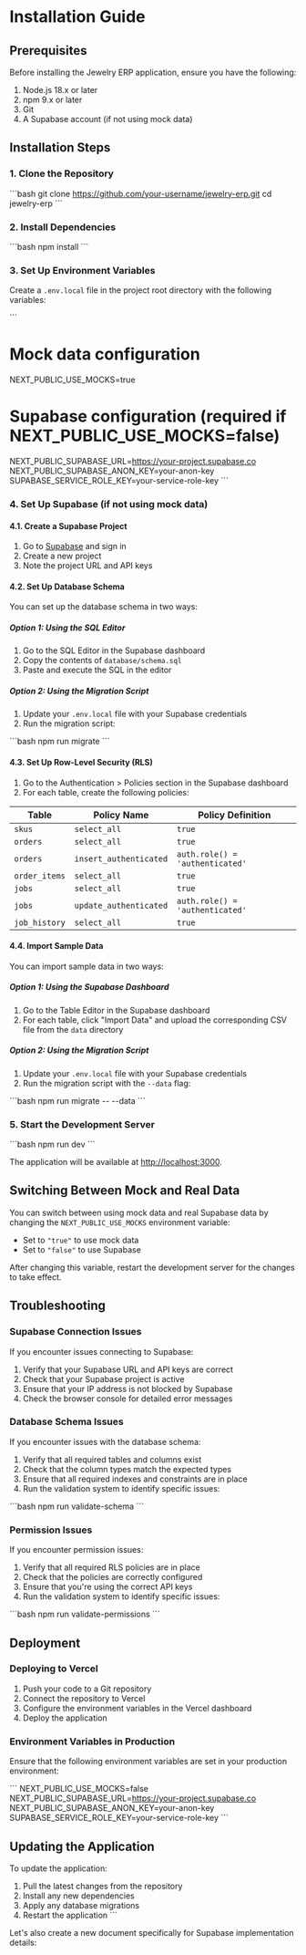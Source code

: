 # Installation Guide

## Prerequisites

Before installing the Jewelry ERP application, ensure you have the following:

1. Node.js 18.x or later
2. npm 9.x or later
3. Git
4. A Supabase account (if not using mock data)

## Installation Steps

### 1. Clone the Repository

\`\`\`bash
git clone https://github.com/your-username/jewelry-erp.git
cd jewelry-erp
\`\`\`

### 2. Install Dependencies

\`\`\`bash
npm install
\`\`\`

### 3. Set Up Environment Variables

Create a `.env.local` file in the project root directory with the following variables:

\`\`\`
# Mock data configuration
NEXT_PUBLIC_USE_MOCKS=true

# Supabase configuration (required if NEXT_PUBLIC_USE_MOCKS=false)
NEXT_PUBLIC_SUPABASE_URL=https://your-project.supabase.co
NEXT_PUBLIC_SUPABASE_ANON_KEY=your-anon-key
SUPABASE_SERVICE_ROLE_KEY=your-service-role-key
\`\`\`

### 4. Set Up Supabase (if not using mock data)

#### 4.1. Create a Supabase Project

1. Go to [Supabase](https://supabase.com) and sign in
2. Create a new project
3. Note the project URL and API keys

#### 4.2. Set Up Database Schema

You can set up the database schema in two ways:

##### Option 1: Using the SQL Editor

1. Go to the SQL Editor in the Supabase dashboard
2. Copy the contents of `database/schema.sql`
3. Paste and execute the SQL in the editor

##### Option 2: Using the Migration Script

1. Update your `.env.local` file with your Supabase credentials
2. Run the migration script:

\`\`\`bash
npm run migrate
\`\`\`

#### 4.3. Set Up Row-Level Security (RLS)

1. Go to the Authentication > Policies section in the Supabase dashboard
2. For each table, create the following policies:

| Table | Policy Name | Policy Definition |
|-------|-------------|-------------------|
| `skus` | `select_all` | `true` |
| `orders` | `select_all` | `true` |
| `orders` | `insert_authenticated` | `auth.role() = 'authenticated'` |
| `order_items` | `select_all` | `true` |
| `jobs` | `select_all` | `true` |
| `jobs` | `update_authenticated` | `auth.role() = 'authenticated'` |
| `job_history` | `select_all` | `true` |

#### 4.4. Import Sample Data

You can import sample data in two ways:

##### Option 1: Using the Supabase Dashboard

1. Go to the Table Editor in the Supabase dashboard
2. For each table, click "Import Data" and upload the corresponding CSV file from the `data` directory

##### Option 2: Using the Migration Script

1. Update your `.env.local` file with your Supabase credentials
2. Run the migration script with the `--data` flag:

\`\`\`bash
npm run migrate -- --data
\`\`\`

### 5. Start the Development Server

\`\`\`bash
npm run dev
\`\`\`

The application will be available at [http://localhost:3000](http://localhost:3000).

## Switching Between Mock and Real Data

You can switch between using mock data and real Supabase data by changing the `NEXT_PUBLIC_USE_MOCKS` environment variable:

- Set to `"true"` to use mock data
- Set to `"false"` to use Supabase

After changing this variable, restart the development server for the changes to take effect.

## Troubleshooting

### Supabase Connection Issues

If you encounter issues connecting to Supabase:

1. Verify that your Supabase URL and API keys are correct
2. Check that your Supabase project is active
3. Ensure that your IP address is not blocked by Supabase
4. Check the browser console for detailed error messages

### Database Schema Issues

If you encounter issues with the database schema:

1. Verify that all required tables and columns exist
2. Check that the column types match the expected types
3. Ensure that all required indexes and constraints are in place
4. Run the validation system to identify specific issues:

\`\`\`bash
npm run validate-schema
\`\`\`

### Permission Issues

If you encounter permission issues:

1. Verify that all required RLS policies are in place
2. Check that the policies are correctly configured
3. Ensure that you're using the correct API keys
4. Run the validation system to identify specific issues:

\`\`\`bash
npm run validate-permissions
\`\`\`

## Deployment

### Deploying to Vercel

1. Push your code to a Git repository
2. Connect the repository to Vercel
3. Configure the environment variables in the Vercel dashboard
4. Deploy the application

### Environment Variables in Production

Ensure that the following environment variables are set in your production environment:

\`\`\`
NEXT_PUBLIC_USE_MOCKS=false
NEXT_PUBLIC_SUPABASE_URL=https://your-project.supabase.co
NEXT_PUBLIC_SUPABASE_ANON_KEY=your-anon-key
SUPABASE_SERVICE_ROLE_KEY=your-service-role-key
\`\`\`

## Updating the Application

To update the application:

1. Pull the latest changes from the repository
2. Install any new dependencies
3. Apply any database migrations
4. Restart the application
\`\`\`

Let's also create a new document specifically for Supabase implementation details:
